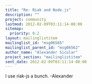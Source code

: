```yaml
---
title: "Re: Riak and Node.js"
description: ""
project: community
lastmod: 2012-02-09T03:11:14-08:00
sitemap:
  priority: 0.2
layout: mailinglistitem
mailinglist_id: "msg06565"
mailinglist_parent_id: "msg06562"
author_name: "Alexander Sicular"
project_section: "mailinglistitem"
sent_date: 2012-02-09T03:11:14-08:00
---
```



I use riak-js a bunch. -Alexander
